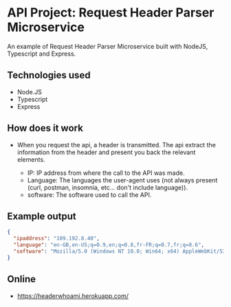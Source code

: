 # API Project: Request Header Parser Microservice

An example of Request Header Parser Microservice built with NodeJS, Typescript and Express.

## Technologies used

- Node.JS
- Typescript
- Express

## How does it work

- When you request the api, a header is transmitted. The api extract the information from the header and present you back the relevant elements.

  - IP: IP address from where the call to the API was made.
  - Language: The languages the user-agent uses (not always present (curl, postman, insomnia, etc... don't include language)).
  - software: The software used to call the API.

## Example output

```json
{
  "ipaddress": "109.192.8.40",
  "language": "en-GB,en-US;q=0.9,en;q=0.8,fr-FR;q=0.7,fr;q=0.6",
  "software": "Mozilla/5.0 (Windows NT 10.0; Win64; x64) AppleWebKit/537.36 (KHTML, like Gecko) Chrome/100.0.4896.127 Safari/537.36 Edg/100.0.1185.50"
}
```

## Online

- https://headerwhoami.herokuapp.com/
